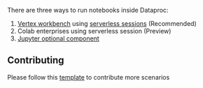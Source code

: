 There are three ways to run notebooks inside Dataproc:
1. [Vertex workbench](https://cloud.google.com/vertex-ai/docs/workbench/instances/create-dataproc-enabled) using [serverless sessions](https://cloud.google.com/dataproc-serverless/docs/quickstarts/jupyterlab-sessions) (Recommended)
2. Colab enterprises using serverless session (Preview)
3. [Jupyter optional component](https://cloud.google.com/dataproc/docs/concepts/components/jupyter)

## Contributing
Please follow this [template](https://github.com/GoogleCloudPlatform/generative-ai/blob/main/notebook_template.ipynb) to contribute more scenarios
